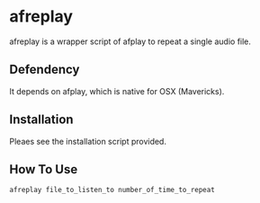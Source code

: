 afreplay
========

afreplay is a wrapper script of afplay to repeat a single audio file.

Defendency
----------
It depends on afplay, which is native for OSX (Mavericks).


Installation
------------
Pleaes see the installation script provided.
    
How To Use
----------
    
    afreplay file_to_listen_to number_of_time_to_repeat
